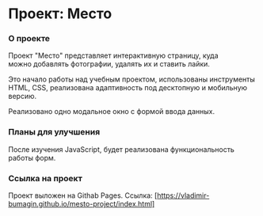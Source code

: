 # Проект: Место

### О проекте

Проект "Место" представляет интерактивную страницу, куда  
можно добавлять фотографии, удалять их и ставить лайки.

Это начало работы над учебным проектом, использованы инструменты  
HTML, CSS, реализована адаптивность под десктопную и мобильную версию.

Реализовано одно модальное окно с формой ввода данных.

### Планы для улучшения

После изучения JavaScript, будет реализована функциональность  
работы форм.

### Ссылка на проект

Проект выложен на Githab Pages. Ссылка: [https://vladimir-bumagin.github.io/mesto-project/index.html]

